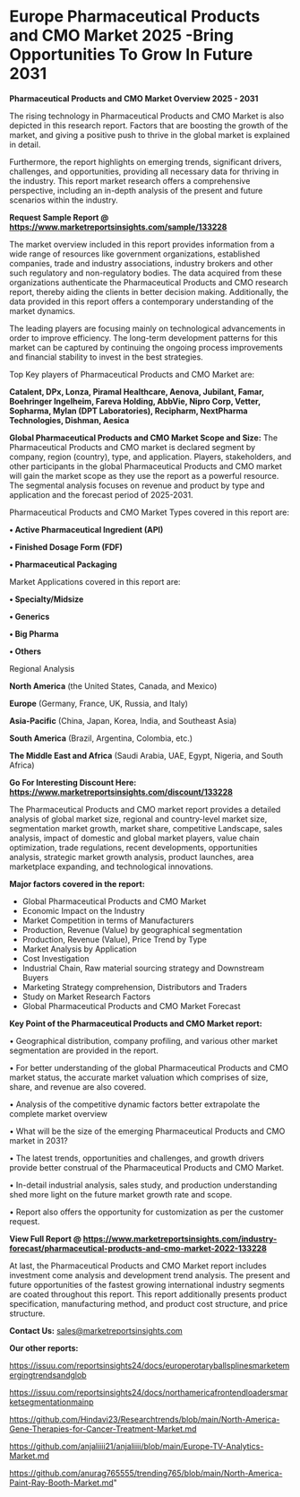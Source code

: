  # Europe Pharmaceutical Products and CMO Market 2025 -Bring Opportunities To Grow In Future 2031

<Strong> Pharmaceutical Products and CMO Market Overview 2025 - 2031</strong>

The rising technology in Pharmaceutical Products and CMO Market is also depicted in this research report. Factors that are boosting the growth of the market, and giving a positive push to thrive in the global market is explained in detail.

Furthermore, the report highlights on emerging trends, significant drivers, challenges, and opportunities, providing all necessary data for thriving in the industry. This report market research offers a comprehensive perspective, including an in-depth analysis of the present and future scenarios within the industry.

<strong>Request Sample Report @ <a href=https://www.marketreportsinsights.com/sample/133228>https://www.marketreportsinsights.com/sample/133228</a></strong>

The market overview included in this report provides information from a wide range of resources like government organizations, established companies, trade and industry associations, industry brokers and other such regulatory and non-regulatory bodies. The data acquired from these organizations authenticate the Pharmaceutical Products and CMO research report, thereby aiding the clients in better decision making. Additionally, the data provided in this report offers a contemporary understanding of the market dynamics.

The leading players are focusing mainly on technological advancements in order to improve efficiency. The long-term development patterns for this market can be captured by continuing the ongoing process improvements and financial stability to invest in the best strategies.

Top Key players of Pharmaceutical Products and CMO Market are:

<strong>Catalent, DPx, Lonza, Piramal Healthcare, Aenova, Jubilant, Famar, Boehringer Ingelheim, Fareva Holding, AbbVie, Nipro Corp, Vetter, Sopharma, Mylan (DPT Laboratories), Recipharm, NextPharma Technologies, Dishman, Aesica</strong>

<strong><b>Global Pharmaceutical Products and CMO Market Scope and Size:</b></strong>
The Pharmaceutical Products and CMO market is declared segment by company, region (country), type, and application. Players, stakeholders, and other participants in the global Pharmaceutical Products and CMO market will gain the market scope as they use the report as a powerful resource. The segmental analysis focuses on revenue and product by type and application and the forecast period of 2025-2031.

Pharmaceutical Products and CMO Market Types covered in this report are:

<strong>• Active Pharmaceutical Ingredient (API)

• Finished Dosage Form (FDF)

• Pharmaceutical Packaging</strong>

Market Applications covered in this report are:

<strong>• Specialty/Midsize

• Generics

• Big Pharma

• Others</strong> 

Regional Analysis

<strong>North America</strong> (the United States, Canada, and Mexico)

<strong>Europe</strong> (Germany, France, UK, Russia, and Italy)

<strong>Asia-Pacific</strong> (China, Japan, Korea, India, and Southeast Asia)

<strong>South America</strong> (Brazil, Argentina, Colombia, etc.)

<strong>The Middle East and Africa</strong> (Saudi Arabia, UAE, Egypt, Nigeria, and South Africa)

<strong>Go For Interesting Discount Here: <a href=https://www.marketreportsinsights.com/discount/133228>https://www.marketreportsinsights.com/discount/133228</a></strong>

The Pharmaceutical Products and CMO market report provides a detailed analysis of global market size, regional and country-level market size, segmentation market growth, market share, competitive Landscape, sales analysis, impact of domestic and global market players, value chain optimization, trade regulations, recent developments, opportunities analysis, strategic market growth analysis, product launches, area marketplace expanding, and technological innovations.

<strong><b>Major factors covered in the report:</b></strong>
<ul>
  <li>Global Pharmaceutical Products and CMO Market </li>
  <li>Economic Impact on the Industry</li>
  <li>Market Competition in terms of Manufacturers</li>
  <li>Production, Revenue (Value) by geographical segmentation</li>
  <li>Production, Revenue (Value), Price Trend by Type</li>
  <li>Market Analysis by Application</li>
  <li>Cost Investigation</li>
  <li>Industrial Chain, Raw material sourcing strategy and Downstream Buyers</li>
  <li>Marketing Strategy comprehension, Distributors and Traders</li>
  <li>Study on Market Research Factors</li>
  <li>Global Pharmaceutical Products and CMO Market Forecast</li>
</ul>

<strong><b>Key Point of the Pharmaceutical Products and CMO Market report:</b></strong>

• Geographical distribution, company profiling, and various other market segmentation are provided in the report.

• For better understanding of the global Pharmaceutical Products and CMO market status, the accurate market valuation which comprises of size, share, and revenue are also covered.

• Analysis of the competitive dynamic factors better extrapolate the complete market overview

• What will be the size of the emerging Pharmaceutical Products and CMO market in 2031?

• The latest trends, opportunities and challenges, and growth drivers provide better construal of the Pharmaceutical Products and CMO Market.

• In-detail industrial analysis, sales study, and production understanding shed more light on the future market growth rate and scope.

• Report also offers the opportunity for customization as per the customer request.

<strong><b>View Full Report @ <a href=https://www.marketreportsinsights.com/industry-forecast/pharmaceutical-products-and-cmo-market-2022-133228>https://www.marketreportsinsights.com/industry-forecast/pharmaceutical-products-and-cmo-market-2022-133228</a></b></strong>


At last, the Pharmaceutical Products and CMO Market report includes investment come analysis and development trend analysis. The present and future opportunities of the fastest growing international industry segments are coated throughout this report. This report additionally presents product specification, manufacturing method, and product cost structure, and price structure.

<strong>Contact Us:</strong>
sales@marketreportsinsights.com

<strong>Our other reports:</strong>

<a href=https://issuu.com/reportsinsights24/docs/europerotaryballsplinesmarketemergingtrendsandglob>https://issuu.com/reportsinsights24/docs/europerotaryballsplinesmarketemergingtrendsandglob</a>

<a href=https://issuu.com/reportsinsights24/docs/northamericafrontendloadersmarketsegmentationmainp>https://issuu.com/reportsinsights24/docs/northamericafrontendloadersmarketsegmentationmainp</a>

<a href=https://github.com/Hindavi23/Researchtrends/blob/main/North-America-Gene-Therapies-for-Cancer-Treatment-Market.md>https://github.com/Hindavi23/Researchtrends/blob/main/North-America-Gene-Therapies-for-Cancer-Treatment-Market.md</a>

<a href=https://github.com/anjaliiii21/anjaliiii/blob/main/Europe-TV-Analytics-Market.md>https://github.com/anjaliiii21/anjaliiii/blob/main/Europe-TV-Analytics-Market.md</a>

<a href=https://github.com/anurag765555/trending765/blob/main/North-America-Paint-Ray-Booth-Market.md>https://github.com/anurag765555/trending765/blob/main/North-America-Paint-Ray-Booth-Market.md</a>"
